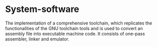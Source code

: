 # System-software
The implementation of a comprehensive toolchain, which replicates the functionalities of the GNU toolchain tools and is used to convert an assembly file into executable machine code. It consists of one-pass assembler, linker and emulator.
